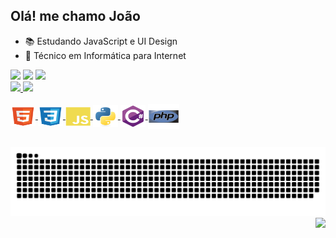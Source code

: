 ## Olá! me chamo João

<!-- - 💻 Desenvolvedor Front-End -->
- 📚 Estudando JavaScript e UI Design
- 📜 Técnico em Informática para Internet

<div>
    <a href="https://instagram.com/artesjbjunior" target="_blank"><img src="https://img.shields.io/badge/-Instagram-%23E4405F?style=for-the-badge&logo=instagram&logoColor=white" target="_blank"></a>
  <a href = "mailto:joaob.dev@gmail.com"><img src="https://img.shields.io/badge/-Gmail-%23333?style=for-the-badge&logo=gmail&logoColor=white" target="_blank"></a>
  <a href="https://www.linkedin.com/in/jbjunior03/" target="_blank"><img src="https://img.shields.io/badge/-LinkedIn-%230077B5?style=for-the-badge&logo=linkedin&logoColor=white" target="_blank"></a>
 </div>

<div>
  <a href="https://github.com/joaobatistajr">
  <img height="180em" src="https://github-readme-stats.vercel.app/api?username=joaobatistajr&show_icons=true&theme=dark&include_all_commits=true&count_private=true"/>
  <img height="180em" src="https://github-readme-stats.vercel.app/api/top-langs/?username=joaobatistajr&layout=compact&langs_count=7&theme=dark"/>
<!--   <img height="277em" src="https://activity-graph.herokuapp.com/graph?username=joaobatistajr&theme=react-dark"/> -->
    
</div>
  
  <div style="display: inline_block"><br>
  <img align="center" alt="JoaoB-HTML" height="30" width="40" src="https://raw.githubusercontent.com/devicons/devicon/master/icons/html5/html5-original.svg">
  <img align="center" alt="JoaoB-CSS" height="30" width="40" src="https://raw.githubusercontent.com/devicons/devicon/master/icons/css3/css3-original.svg">
  <img align="center" alt="JoaoB-Js" height="30" width="40" src="https://raw.githubusercontent.com/devicons/devicon/master/icons/javascript/javascript-plain.svg">
  <img align="center" alt="JoaoB-Python" height="35" width="40" src="https://raw.githubusercontent.com/devicons/devicon/master/icons/python/python-original.svg">
  <img align="center" alt="JoaoB-Csharp" height="35" width="40" src="https://raw.githubusercontent.com/devicons/devicon/master/icons/csharp/csharp-original.svg">
  <img align="center" alt="JoaoB-PHP" height="40" width="50" src="https://raw.githubusercontent.com/devicons/devicon/master/icons/php/php-original.svg">
    
</div>
  
  ##
  
  <div> 
   <img aling="center" src="https://github.com/joaobatistajr/joaobatistajr/blob/output/github-contribution-grid-snake.svg">
    </div>
  <div align="right">
    <img src="https://visitor-badge.glitch.me/badge?page_id=joaobatistajr.id&left_color=black&right_color=black"/>
  </div>

